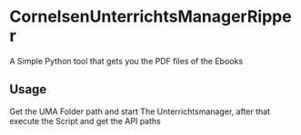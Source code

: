 # CornelsenUnterrichtsManagerRipper
A Simple Python tool that gets you the PDF files of the Ebooks

## Usage
Get the UMA Folder path and start The Unterrichtsmanager, after that execute the Script and get the API paths 
